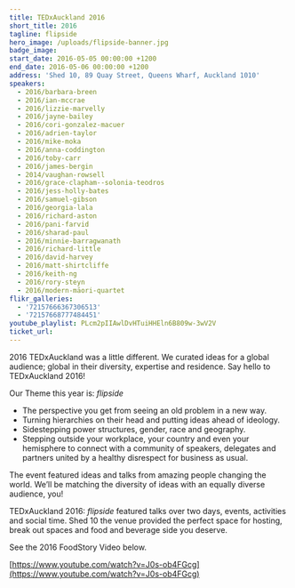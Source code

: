 ```yaml
---
title: TEDxAuckland 2016
short_title: 2016
tagline: flipside
hero_image: /uploads/flipside-banner.jpg
badge_image:
start_date: 2016-05-05 00:00:00 +1200
end_date: 2016-05-06 00:00:00 +1200
address: 'Shed 10, 89 Quay Street, Queens Wharf, Auckland 1010'
speakers:
  - 2016/barbara-breen
  - 2016/ian-mccrae
  - 2016/lizzie-marvelly
  - 2016/jayne-bailey
  - 2016/cori-gonzalez-macuer
  - 2016/adrien-taylor
  - 2016/mike-moka
  - 2016/anna-coddington
  - 2016/toby-carr
  - 2016/james-bergin
  - 2014/vaughan-rowsell
  - 2016/grace-clapham--solonia-teodros
  - 2016/jess-holly-bates
  - 2016/samuel-gibson
  - 2016/georgia-lala
  - 2016/richard-aston
  - 2016/pani-farvid
  - 2016/sharad-paul
  - 2016/minnie-barragwanath
  - 2016/richard-little
  - 2016/david-harvey
  - 2016/matt-shirtcliffe
  - 2016/keith-ng
  - 2016/rory-steyn
  - 2016/modern-māori-quartet
flikr_galleries:
  - '72157666367306513'
  - '72157668777484451'
youtube_playlist: PLcm2pIIAwlDvHTuiHHEln6B809w-3wV2V
ticket_url:
---
```


2016 TEDxAuckland was a little different. We curated ideas for a global audience; global in their diversity, expertise and residence. Say hello to TEDxAuckland 2016!

Our Theme this year is: *flipside*

* The perspective you get from seeing an old problem in a new way.
* Turning hierarchies on their head and putting ideas ahead of ideology.
* Sidestepping power structures, gender, race and geography.
* Stepping outside your workplace, your country and even your hemisphere to connect with a community of speakers, delegates and partners united by a healthy disrespect for business as usual.

The event featured ideas and talks from amazing people changing the world. We’ll be matching the diversity of ideas with an equally diverse audience, you!

TEDxAuckland 2016: *flipside* featured talks over two days, events, activities and social time. Shed 10 the venue provided the perfect space for hosting, break out spaces and food and beverage side you deserve.

See the 2016 FoodStory Video below.

[https://www.youtube.com/watch?v=J0s-ob4FGcg](https://www.youtube.com/watch?v=J0s-ob4FGcg)